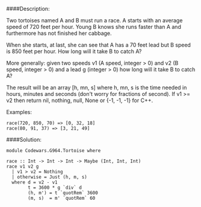 ####Description:

Two tortoises named A and B must run a race. A starts with an average speed of 720 feet per hour. Young B knows she runs faster than A and furthermore has not finished her cabbage.

When she starts, at last, she can see that A has a 70 feet lead but B speed is 850 feet per hour. How long will it take B to catch A?

More generally: given two speeds v1 (A speed, integer > 0) and v2 (B speed, integer > 0) and a lead g (integer > 0) how long will it take B to catch A?

The result will be an array [h, mn, s] where h, mn, s is the time needed in hours, minutes and seconds (don't worry for fractions of second). If v1 >= v2 then return nil, nothing, null, None or {-1, -1, -1} for C++.

Examples:

    race(720, 850, 70) => [0, 32, 18]
    race(80, 91, 37) => [3, 21, 49]

####Solution:

    module Codewars.G964.Tortoise where

    race :: Int -> Int -> Int -> Maybe (Int, Int, Int)
    race v1 v2 g
      | v1 > v2 = Nothing
      | otherwise = Just (h, m, s)
      where d = v2 - v1
            t = 3600 * g `div` d
            (h, m') = t `quotRem` 3600
            (m, s)  = m' `quotRem` 60

